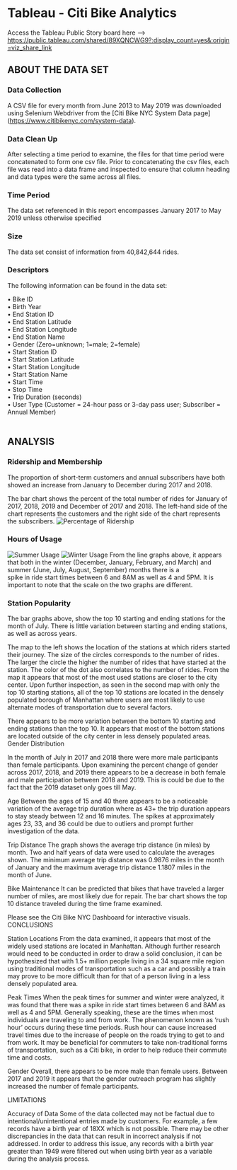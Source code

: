 # Tableau - Citi Bike Analytics

Access the Tableau Public Story board here --> https://public.tableau.com/shared/89XQNCWG9?:display_count=yes&:origin=viz_share_link

## ABOUT THE DATA SET

### Data Collection
A CSV file for every month from June 2013 to May 2019 was downloaded using Selenium Webdriver from the [Citi Bike NYC System Data page] (https://www.citibikenyc.com/system-data). 
### Data Clean Up
After selecting a time period to examine, the files for that time period were concatenated to form one csv file.  Prior to concatenating the csv files, each file was read into a data frame and inspected to ensure that column heading and data types were the same across all files.
### Time Period
The data set referenced in this report encompasses January 2017 to May 2019 unless otherwise specified
### Size
The data set consist of information from 40,842,644 rides.
### Descriptors
The following information can be found in the data set: 
 
•	Bike ID                    
•	Birth Year                 
•	End Station ID             
•	End Station Latitude       
•	End Station Longitude      
•	End Station Name            
•	Gender (Zero=unknown; 1=male; 2=female)          
•	Start Station ID           
•	Start Station Latitude     
•	Start Station Longitude    
•	Start Station Name          
•	Start Time                  
•	Stop Time              
•	Trip Duration (seconds)      
•	User Type (Customer = 24-hour pass or 3-day pass user; Subscriber = Annual Member)   
 
## ANALYSIS
### Ridership and Membership
The proportion of short-term customers and annual subscribers have both showed an increase from January to December during 2017 and 2018.

The bar chart shows the percent of the total number of rides for January of 2017, 2018, 2019 and December of 2017 and 2018.  The left-hand side of the chart represents the customers and the right side of the chart represents the subscribers.
![Percentage of Ridership](images/percentage-of-ridership.png)
 
### Hours of Usage 
![Summer Usage](images/hours-used-during-summer-months.png) ![Winter Usage](images/hours-used-during-winter-months.png)
From the line graphs above, it appears that both in the winter (December, January, February, and March) and summer (June, July, August, September) months there is a  
spike in ride start times between 6 and 8AM as well as 4 and 5PM.  It is important to note that the scale on the two graphs are different.
 
### Station Popularity
  

The bar graphs above, show the top 10 starting and ending stations for the month of July.  There is little variation between starting and ending stations, as well as across years.

The map to the left shows the location of the stations at which riders started their journey.  The size of the circles corresponds to the number of rides.  The larger the circle the higher the number of rides that have started at the station.  The color of the dot also correlates to the number of rides.  From the map it appears that most of the most used stations are closer to the city center.  Upon further inspection, as seen in the second map with only the top 10 starting stations, all of the top 10 stations are located in the densely populated borough of Manhattan where users are most likely to use alternate modes of transportation due to several factors. 
 

There appears to be more variation between the bottom 10 starting and ending stations than the top 10.  It appears that most of the bottom stations are located outside of the city center in less densely populated areas.
Gender Distribution
 
In the month of July in 2017 and 2018 there were more male participants than female participants. Upon examining the percent change of gender across 2017, 2018, and 2019 there appears to be a decrease in both female and male participation between 2018 and 2019.  This is could be due to the fact that the 2019 dataset only goes till May. 


Age
Between the ages of 15 and 40 there appears to be a noticeable variation of the average trip duration where as 43+ the trip duration appears to stay steady between 12 and 16 minutes.  The spikes at approximately ages 23, 33, and 36 could be due to outliers and prompt further investigation of the data.


Trip Distance
The graph shows the average trip distance (in miles) by month.  Two and half years of data were used to calculate the averages shown.  The minimum average trip distance was 0.9876 miles in the month of January and the maximum average trip distance 1.1807 miles in the month of June.


Bike Maintenance 
It can be predicted that bikes that have traveled a larger number of miles, are most likely due for repair.  The bar chart shows the top 10 distance traveled during the time frame examined. 





Please see the Citi Bike NYC Dashboard for interactive visuals.
CONCLUSIONS

Station Locations
From the data examined, it appears that most of the widely used stations are located in Manhattan.  Although further research would need to be conducted in order to draw a solid conclusion, it can be hypothesized that with 1.5+ million people living in a 34 square mile region using traditional modes of transportation such as a car and possibly a train may prove to be more difficult than for that of a person living in a less densely populated area.  

Peak Times
When the peak times for summer and winter were analyzed, it was found that there was a spike in ride start times between 6 and 8AM as well as 4 and 5PM.  Generally speaking, these are the times when most individuals are traveling to and from work.  The phenomenon known as ‘rush hour’ occurs during these time periods.  Rush hour can cause increased travel times due to the increase of people on the roads trying to get to and from work.  It may be beneficial for commuters to take non-traditional forms of transportation, such as a Citi bike, in order to help reduce their commute time and costs.

Gender
Overall, there appears to be more male than female users.  Between 2017 and 2019 it appears that the gender outreach program has slightly increased the number of female participants.  


LIMITATIONS

Accuracy of Data
Some of the data collected may not be factual due to intentional/unintentional entries made by customers.  For example, a few records have a birth year of 18XX which is not possible.  There may be other discrepancies in the data that can result in incorrect analysis if not addressed.  In order to address this issue, any records with a birth year greater than 1949 were filtered out when using birth year as a variable during the analysis process.



